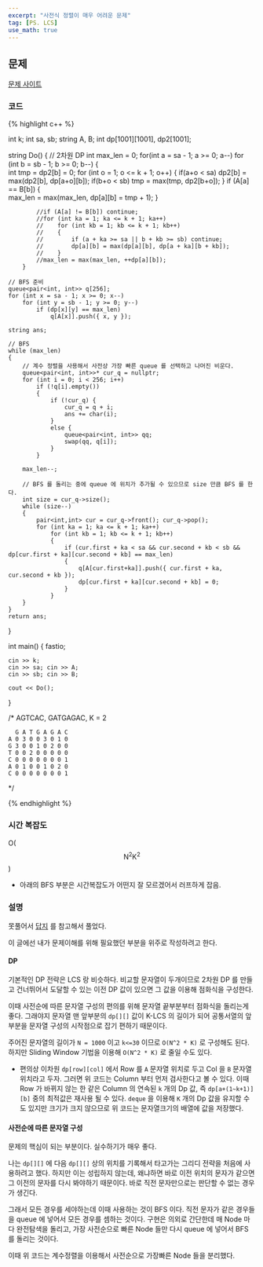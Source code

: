 ```yaml
---
excerpt: "사전식 정렬이 매우 어려운 문제"
tag: [PS. LCS]
use_math: true
---
```


## 문제

[문제 사이트](https://www.acmicpc.net/problem/2625)

### 코드

{% highlight c++ %}

int k;
int sa, sb;
string A, B;
int dp[1001][1001], dp2[1001];

string Do()
{
	// 2차원 DP
    int max_len = 0;
    for(int a = sa - 1; a >= 0; a--)
        for (int b = sb - 1; b >= 0; b--)
        {   
            int tmp = dp2[b] = 0;
            for (int o = 1; o <= k + 1; o++)
            {
                if(a+o < sa) dp2[b] = max(dp2[b], dp[a+o][b]);
                if(b+o < sb) tmp = max(tmp, dp2[b+o]);
            }
            if (A[a] == B[b]) {              
                max_len = max(max_len, dp[a][b] = tmp + 1);
            }

            //if (A[a] != B[b]) continue;
            //for (int ka = 1; ka <= k + 1; ka++)
            //    for (int kb = 1; kb <= k + 1; kb++)
            //    {
            //        if (a + ka >= sa || b + kb >= sb) continue;                 
            //        dp[a][b] = max(dp[a][b], dp[a + ka][b + kb]);
            //    }
            //max_len = max(max_len, ++dp[a][b]);
        }

	// BFS 준비
    queue<pair<int, int>> q[256];
    for (int x = sa - 1; x >= 0; x--)
        for (int y = sb - 1; y >= 0; y--)
            if (dp[x][y] == max_len) 
                q[A[x]].push({ x, y });

    string ans;

	// BFS
    while (max_len)
    {
		// 계수 정렬을 사용해서 사전상 가장 빠른 queue 를 선택하고 나머진 비운다.
        queue<pair<int, int>>* cur_q = nullptr;
        for (int i = 0; i < 256; i++)
            if (!q[i].empty())
            {
                if (!cur_q) {
                    cur_q = q + i;
                    ans += char(i);
                }
                else {
                    queue<pair<int, int>> qq;
                    swap(qq, q[i]);
                }
            }

        max_len--;

		// BFS 를 돌리는 중에 queue 에 위치가 추가될 수 있으므로 size 만큼 BFS 를 한다. 
        int size = cur_q->size();
        while (size--)
        {
            pair<int,int> cur = cur_q->front(); cur_q->pop();
            for (int ka = 1; ka <= k + 1; ka++)
                for (int kb = 1; kb <= k + 1; kb++)
                {
                    if (cur.first + ka < sa && cur.second + kb < sb && dp[cur.first + ka][cur.second + kb] == max_len)
                    {
                        q[A[cur.first+ka]].push({ cur.first + ka, cur.second + kb });
                        dp[cur.first + ka][cur.second + kb] = 0;
                    }
                }
        }
    }
    return ans;
}


int main()
{
	fastio;

	cin >> k;
	cin >> sa; cin >> A;
	cin >> sb; cin >> B;

    cout << Do();
}

/*
AGTCAC, GATGAGAC, K = 2

      G A T G A G A C
    A 0 3 0 0 3 0 1 0 
    G 3 0 0 1 0 2 0 0
    T 0 0 2 0 0 0 0 0
    C 0 0 0 0 0 0 0 1
    A 0 1 0 0 1 0 2 0
    C 0 0 0 0 0 0 0 1
*/


{% endhighlight %}


### 시간 복잡도

O($$ \mathrm{N}^2 \mathrm{K}^2 $$)
+ 아래의 BFS 부분은 시간복잡도가 어떤지 잘 모르겠어서 러프하게 잡음.

### 설명

못풀어서 [답지](https://slllju.tistory.com/69) 를 참고해서 풀었다. 

이 글에선 내가 문제이해를 위해 필요했던 부분을 위주로 작성하려고 한다.

#### DP

기본적인 DP 전략은 LCS 랑 비슷하다. 비교할 문자열이 두개이므로 2차원 DP 를 만들고 건너뛰어서 도달할 수 있는 이전 DP 값이 있으면 그 값을 이용해 점화식을 구성한다. 

이때 사전순에 따른 문자열 구성의 편의를 위해 문자열 끝부분부터 점화식을 돌리는게 좋다. 그래야지 문자열 맨 앞부분의 ```dp[][]``` 값이 K-LCS 의 길이가 되어 공통서열의 앞부분을 문자열 구성의 시작점으로 잡기 편하기 때문이다.

주어진 문자열의 길이가 ```N = 1000``` 이고 ```k<=30``` 이므로 ```O(N^2 * K)``` 로 구성해도 된다. 하지만 Sliding Window 기법을 이용해 ```O(N^2 * K)``` 로 줄일 수도 있다.
+ 편의상 이차원 ```dp[row][col]``` 에서 Row 를 ```A``` 문자열 위치로 두고 Col 을 ```B``` 문자열 위치라고 두자. 그러면 위 코드는 Column 부터 먼저 검사한다고 볼 수 있다. 이때 Row 가 바뀌지 않는 한 같은 Column 의 연속된 ```k``` 개의 Dp 값, 즉 ```dp[a+(1~k+1)][b]``` 중의 최적값은 재사용 될 수 있다. ```deque``` 을 이용해 ```K``` 개의 Dp 값을 유지할 수도 있지만 크기가 크지 않으므로 위 코드는 문자열크기의 배열에 값을 저장했다.


#### 사전순에 따른 문자열 구성

문제의 핵심이 되는 부분이다. 실수하기가 매우 좋다. 

나는 ```dp[][]``` 에 다음 ```dp[][]``` 상의 위치를 기록해서 타고가는 그리디 전략을 처음에 사용하려고 했다. 하지만 이는 성립하지 않는데, 왜냐하면 바로 이전 위치의 문자가 같으면 그 이전의 문자를 다시 봐야하기 때문이다. 바로 직전 문자만으로는 판단할 수 없는 경우가 생긴다. 

그래서 모든 경우를 세야하는데 이때 사용하는 것이 BFS 이다. 직전 문자가 같은 경우들을 queue 에 넣어서 모든 경우를 셈하는 것이다. 구현은 의외로 간단한데 매 Node 마다 완전탐색을 돌리고, 가장 사전순으로 빠른 Node 들만 다시 queue 에 넣어서 BFS 를 돌리는 것이다. 

이때 위 코드는 계수정렬을 이용해서 사전순으로 가장빠른 Node 들을 분리했다.
 
